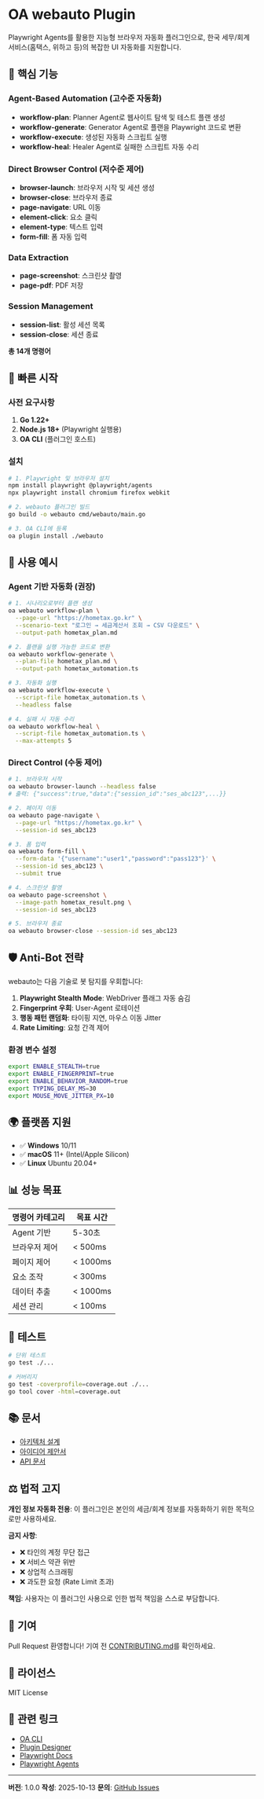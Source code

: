 # OA webauto Plugin

Playwright Agents를 활용한 지능형 브라우저 자동화 플러그인으로, 한국 세무/회계 서비스(홈택스, 위하고 등)의 복잡한 UI 자동화를 지원합니다.

## 🎯 핵심 기능

### Agent-Based Automation (고수준 자동화)
- **workflow-plan**: Planner Agent로 웹사이트 탐색 및 테스트 플랜 생성
- **workflow-generate**: Generator Agent로 플랜을 Playwright 코드로 변환
- **workflow-execute**: 생성된 자동화 스크립트 실행
- **workflow-heal**: Healer Agent로 실패한 스크립트 자동 수리

### Direct Browser Control (저수준 제어)
- **browser-launch**: 브라우저 시작 및 세션 생성
- **browser-close**: 브라우저 종료
- **page-navigate**: URL 이동
- **element-click**: 요소 클릭
- **element-type**: 텍스트 입력
- **form-fill**: 폼 자동 입력

### Data Extraction
- **page-screenshot**: 스크린샷 촬영
- **page-pdf**: PDF 저장

### Session Management
- **session-list**: 활성 세션 목록
- **session-close**: 세션 종료

**총 14개 명령어**

## 🚀 빠른 시작

### 사전 요구사항

1. **Go 1.22+**
2. **Node.js 18+** (Playwright 실행용)
3. **OA CLI** (플러그인 호스트)

### 설치

```bash
# 1. Playwright 및 브라우저 설치
npm install playwright @playwright/agents
npx playwright install chromium firefox webkit

# 2. webauto 플러그인 빌드
go build -o webauto cmd/webauto/main.go

# 3. OA CLI에 등록
oa plugin install ./webauto
```

## 📖 사용 예시

### Agent 기반 자동화 (권장)

```bash
# 1. 시나리오로부터 플랜 생성
oa webauto workflow-plan \
  --page-url "https://hometax.go.kr" \
  --scenario-text "로그인 → 세금계산서 조회 → CSV 다운로드" \
  --output-path hometax_plan.md

# 2. 플랜을 실행 가능한 코드로 변환
oa webauto workflow-generate \
  --plan-file hometax_plan.md \
  --output-path hometax_automation.ts

# 3. 자동화 실행
oa webauto workflow-execute \
  --script-file hometax_automation.ts \
  --headless false

# 4. 실패 시 자동 수리
oa webauto workflow-heal \
  --script-file hometax_automation.ts \
  --max-attempts 5
```

### Direct Control (수동 제어)

```bash
# 1. 브라우저 시작
oa webauto browser-launch --headless false
# 출력: {"success":true,"data":{"session_id":"ses_abc123",...}}

# 2. 페이지 이동
oa webauto page-navigate \
  --page-url "https://hometax.go.kr" \
  --session-id ses_abc123

# 3. 폼 입력
oa webauto form-fill \
  --form-data '{"username":"user1","password":"pass123"}' \
  --session-id ses_abc123 \
  --submit true

# 4. 스크린샷 촬영
oa webauto page-screenshot \
  --image-path hometax_result.png \
  --session-id ses_abc123

# 5. 브라우저 종료
oa webauto browser-close --session-id ses_abc123
```

## 🛡️ Anti-Bot 전략

webauto는 다음 기술로 봇 탐지를 우회합니다:

1. **Playwright Stealth Mode**: WebDriver 플래그 자동 숨김
2. **Fingerprint 우회**: User-Agent 로테이션
3. **행동 패턴 랜덤화**: 타이핑 지연, 마우스 이동 Jitter
4. **Rate Limiting**: 요청 간격 제어

### 환경 변수 설정

```bash
export ENABLE_STEALTH=true
export ENABLE_FINGERPRINT=true
export ENABLE_BEHAVIOR_RANDOM=true
export TYPING_DELAY_MS=30
export MOUSE_MOVE_JITTER_PX=10
```

## 🌍 플랫폼 지원

- ✅ **Windows** 10/11
- ✅ **macOS** 11+ (Intel/Apple Silicon)
- ✅ **Linux** Ubuntu 20.04+

## 📊 성능 목표

| 명령어 카테고리 | 목표 시간 |
|----------------|----------|
| Agent 기반 | 5-30초 |
| 브라우저 제어 | < 500ms |
| 페이지 제어 | < 1000ms |
| 요소 조작 | < 300ms |
| 데이터 추출 | < 1000ms |
| 세션 관리 | < 100ms |

## 🧪 테스트

```bash
# 단위 테스트
go test ./...

# 커버리지
go test -coverprofile=coverage.out ./...
go tool cover -html=coverage.out
```

## 📚 문서

- [아키텍처 설계](ARCHITECTURE.md)
- [아이디어 제안서](https://github.com/oa-plugins/plugin-designer/blob/main/ideas/webauto-idea.md)
- [API 문서](https://github.com/oa-plugins/plugin-designer/blob/main/designs/webauto-architecture.md)

## ⚖️ 법적 고지

**개인 정보 자동화 전용**: 이 플러그인은 본인의 세금/회계 정보를 자동화하기 위한 목적으로만 사용하세요.

**금지 사항**:
- ❌ 타인의 계정 무단 접근
- ❌ 서비스 약관 위반
- ❌ 상업적 스크래핑
- ❌ 과도한 요청 (Rate Limit 초과)

**책임**: 사용자는 이 플러그인 사용으로 인한 법적 책임을 스스로 부담합니다.

## 🤝 기여

Pull Request 환영합니다! 기여 전 [CONTRIBUTING.md](CONTRIBUTING.md)를 확인하세요.

## 📄 라이선스

MIT License

## 🔗 관련 링크

- [OA CLI](https://github.com/oa-plugins/oa)
- [Plugin Designer](https://github.com/oa-plugins/plugin-designer)
- [Playwright Docs](https://playwright.dev/)
- [Playwright Agents](https://playwright.dev/docs/test-agents)

---

**버전**: 1.0.0
**작성**: 2025-10-13
**문의**: [GitHub Issues](https://github.com/oa-plugins/webauto/issues)
